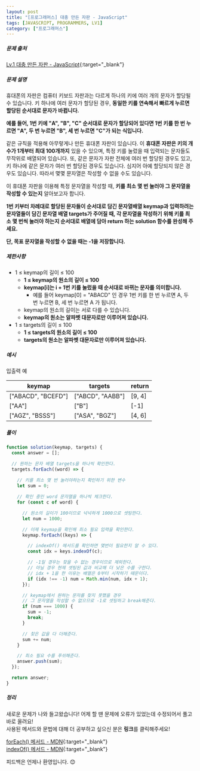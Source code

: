 ```yaml
---
layout: post
title: "[프로그래머스] 대충 만든 자판 - JavaScript"
tags: [JAVASCRIPT, PROGRAMMERS, LV1]
category: ["프로그래머스"]
---
```


##### 문제 출처

[Lv.1 대충 만든 자판 - JavaScript](https://school.programmers.co.kr/learn/courses/30/lessons/160586?language=javascript){:target="\_blank"}

##### 문제 설명

휴대폰의 자판은 컴퓨터 키보드 자판과는 다르게 하나의 키에 여러 개의 문자가 할당될 수 있습니다. 키 하나에 여러 문자가 할당된 경우, **동일한 키를 연속해서 빠르게 누르면 할당된 순서대로 문자가 바뀝니다.**

**예를 들어, 1번 키에 "A", "B", "C" 순서대로 문자가 할당되어 있다면 1번 키를 한 번 누르면 "A", 두 번 누르면 "B", 세 번 누르면 "C"가 되는 식입니다.**

같은 규칙을 적용해 아무렇게나 만든 휴대폰 자판이 있습니다. 이 **휴대폰 자판은 키의 개수가 1개부터 최대 100개까지** 있을 수 있으며, 특정 키를 눌렀을 때 입력되는 문자들도 무작위로 배열되어 있습니다. 또, 같은 문자가 자판 전체에 여러 번 할당된 경우도 있고, 키 하나에 같은 문자가 여러 번 할당된 경우도 있습니다. 심지어 아예 할당되지 않은 경우도 있습니다. 따라서 몇몇 문자열은 작성할 수 없을 수도 있습니다.

이 휴대폰 자판을 이용해 특정 문자열을 작성할 때, **키를 최소 몇 번 눌러야 그 문자열을 작성할 수 있는지** 알아보고자 합니다.

**1번 키부터 차례대로 할당된 문자들이 순서대로 담긴 문자열배열 keymap과 입력하려는 문자열들이 담긴 문자열 배열 targets가 주어질 때, 각 문자열을 작성하기 위해 키를 최소 몇 번씩 눌러야 하는지 순서대로 배열에 담아 return 하는 solution 함수를 완성해 주세요.**

**단, 목표 문자열을 작성할 수 없을 때는 -1을 저장합니다.**

##### 제한사항

- 1 ≤ keymap의 길이 ≤ 100
  - **1 ≤ keymap의 원소의 길이 ≤ 100**
  - **keymap[i]는 i + 1번 키를 눌렀을 때 순서대로 바뀌는 문자를 의미합니다.**
    - 예를 들어 keymap[0] = "ABACD" 인 경우 1번 키를 한 번 누르면 A, 두 번 누르면 B, 세 번 누르면 A 가 됩니다.
  - keymap의 원소의 길이는 서로 다를 수 있습니다.
  - **keymap의 원소는 알파벳 대문자로만 이루어져 있습니다.**
- 1 ≤ targets의 길이 ≤ 100
  - **1 ≤ targets의 원소의 길이 ≤ 100**
  - **targets의 원소는 알파벳 대문자로만 이루어져 있습니다.**

##### 예시

입출력 예

| keymap             | targets          | return |
| ------------------ | ---------------- | ------ |
| ["ABACD", "BCEFD"] | ["ABCD", "AABB"] | [9, 4] |
| ["AA"]             | ["B"]            | [-1]   |
| ["AGZ", "BSSS"]    | ["ASA", "BGZ"]   | [4, 6] |

##### 풀이

```javascript
function solution(keymap, targets) {
  const answer = [];

  // 원하는 문자 배열 targets을 하나씩 확인한다.
  targets.forEach((word) => {
    
    // 키를 최소 몇 번 눌러야하는지 확인하기 위한 변수
    let sum = 0;

    // 확인 중인 word 문자열을 하나씩 체크한다.
    for (const c of word) {

      // 원소의 길이가 100이므로 넉넉하게 1000으로 셋팅한다.
      let num = 1000;

      // 이제 keymap을 확인해 최소 필요 입력을 확인한다.
      keymap.forEach((keys) => {

        // indexOf() 메서드를 확인하면 몇번이 필요한지 알 수 있다.
        const idx = keys.indexOf(c);

        // -1일 경우는 찾을 수 없는 경우이므로 제외한다.
        // 아닐 경우 현제 셋팅된 값과 비교해 더 낮은 수를 구한다.
        // idx + 1을 한 이유는 배열은 0부터 시작하기 때문이다.
        if (idx !== -1) num = Math.min(num, idx + 1);
      });

      // keymap에서 원하는 문자를 찾지 못했을 경우
      // 그 문자열을 작성할 수 없으므로 -1로 셋팅하고 break해준다.
      if (num === 1000) {
        sum = -1;
        break;
      }

      // 찾은 값을 다 더해준다.
      sum += num;
    }

    // 최소 필요 수를 푸쉬해준다.
    answer.push(sum);
  });

  return answer;
}
```

##### 정리

새로운 문제가 나와 들고왔습니다! 어제 할 땐 문제에 오류가 있었는데 수정되어서 풀고 바로 올려요!<br/>
사용된 메서드와 문법에 대해 더 공부하고 싶으신 분은 **링크**를 클릭해주세요!

[forEach() 메서드 - MDN](https://developer.mozilla.org/ko/docs/Web/JavaScript/Reference/Global_Objects/Array/forEach){:target="\_blank"}<br />
[indexOf() 메서드 - MDN](https://developer.mozilla.org/ko/docs/Web/JavaScript/Reference/Global_Objects/Array/indexOf){:target="\_blank"}<br />

피드백은 언제나 환영입니다. 😊
